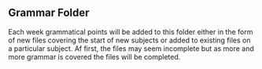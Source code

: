 ## Grammar Folder

Each week grammatical points will be added to this folder either in the form of new files covering the start of new subjects or added to existing files on a particular subject. Af first, the files may seem incomplete but as more and more grammar is covered the files will be completed.